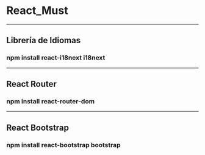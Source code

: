 # React_Must

---

## Librería de Idiomas

### npm install react-i18next i18next

---

## React Router

### npm install react-router-dom

---

## React Bootstrap

### npm install react-bootstrap bootstrap
